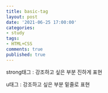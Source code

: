 ```yaml
---
title: basic-tag
layout: post
date: '2021-06-25 17:00:00'
categories:
- study
tags:
- HTML+CSS
comments: true
published: true
---
```


<script src="https://gist.github.com/parkhyoungmin/936b74c46fe74593640293b734e23d5e.js"></script>

strong태그 : 강조하고 싶은 부분 진하게 표현

u태그 : 강조하고 싶은 부분 밑줄로 표현
